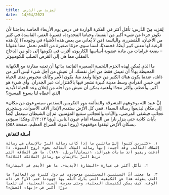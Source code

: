 ```yaml
---
title:  لمزيد من الدرس
date:  14/04/2023
---
```


لِمَزِيد مِنْ الدَّرس: تأمّل أكثر في الفكرة الواردة في درس يوم الأربعاء الخاصة بحاجتنا لأن نكون جزءا من شيء أكبر من أنفسنا، وحياتنا المحدودة، قصيرة العمر، الفاسدة في كثير من الأحيان، المُتضررة، واليائسة (مَن لا يُعاني من بعض هذه الأشياء في وجوده؟) إنَّ هذه الرغبة لها معنى كبير أيضًا. فجسديًا، لسنا سوى حزمًا صغيرة من اللحم نحمل معنا عقولنا – بضعة غرامات من مادة عضوية أساسها الكاربون، أقرب في تكوينها إلى دلو من الدجاج المقلي مما هي إلى القرص الصلب للكومبيوتر.

ما الذي يُمكن لهذه الحزم اللحمية الصغيرة القائمة بذاتها أن تعنيه مقارنة مع اللانهاية المحيطة بها؟ أن تعيش فقط من أجل نفسك، أن تعيش من أجل شيء ليس أكبر من ذاتك، عندما يكون هناك الكثير من حولنا وأبعد منا، يكون الأمر وكأنك محبوس مدى الحياة في حبسٍ انفرادي وسط مدينة كبيرة تشعر فيها بالاهتزازات عبر الجدران. وأي شيء هو أكبر، وأعظم، وأكثر مجدًا وأهمية يمكن أن نعيش مِن أجله مِن إعلان وعد الحياة الأبدية الذي أعطاه لنا يسوع المسيح؟

«إنَّ عبيد الله بوجوههم المشرقة والمتألقة بنور التكريس المقدس سيسرعون من مكان إلى مكان ليذيعوا رسالة السماء. ففي كل الأَرْض ستقدم الإنذار آلاف الأصوات. وستجرى عجائب فيشفى المرضى، والآيات والعجائب ستتبع المؤمنين. ثم إن الشيطان سيعمل أَيْضاً بآيات كاذبة حتى ينزل نارا من السماء أَمَام عيون الناس. [رؤيا ١٣: ١٣]. وهكذا سيؤتى بسكان الأَرْض ليقفوا موقفهم» (روح النبوة، الصراع العظيم، صفحة ٥٥٨).

**أسئلة للنقاش**

`١. «كثيرين كتبوا إليّ سائلين ما إذا كانت رسالة البرِّ بالإيمان هي رسالة الملاك الثالث، وقد أجبت: إنها رسالة الملاك الثالث بحق« (روح النبوة، ذا أدفنت ريفيو آند ساباث هيرالد، ١نيسان/أبريل، ١٨٩٠). ما هي العلاقة التي تربط البرّ بالإيمان مع رسائل الملائكة الثلاثة؟`

`٢. تأمَّل أكثر في عبارة «البشارة الأبدية«. ما هو الأبدي في البشارة؟`

`٣. ما معنى أنَّ السبتيين المجيئيين موجودون في دول كثيرة مِن العالم؟ ما الذي يقوله هذا عن الكيفية التي بارك الله بها جهودنا حتى الآن؟ في ذات الوقت، كيف يمكن لكنيستك المحلية، وحتى مدرسة السبت المحلية، أن تلعبا دورًا أكبر في «إنهاء العمل«؟`